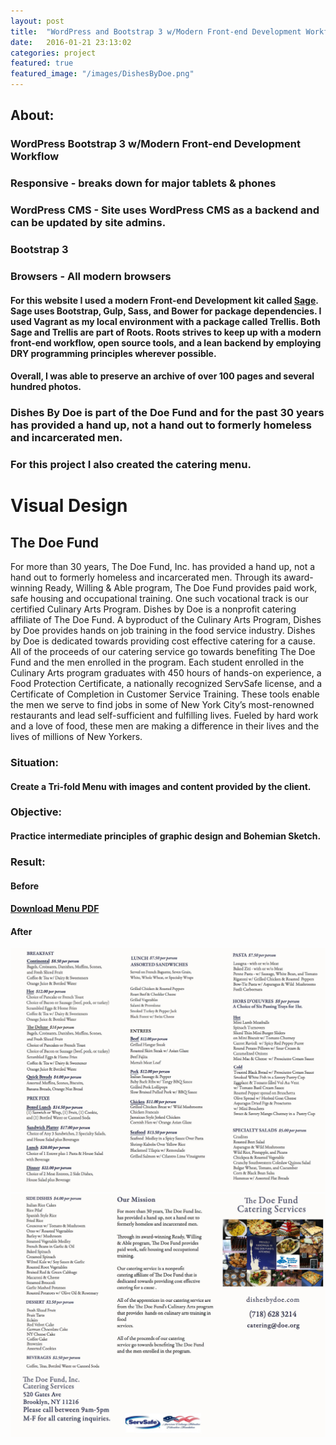 ```yaml
---
layout: post
title:  "WordPress and Bootstrap 3 w/Modern Front-end Development Workflow"
date:   2016-01-21 23:13:02
categories: project
featured: true
featured_image: "/images/DishesByDoe.png"
---
```



## About:

### WordPress Bootstrap 3 w/Modern Front-end Development Workflow

### Responsive - breaks down for major tablets & phones

### WordPress CMS - Site uses WordPress CMS as a backend and can be updated by site admins.

### Bootstrap 3

### Browsers - All modern browsers

#### For this website I used a modern Front-end Development kit called [Sage](https://roots.io/sage/).  Sage uses Bootstrap, Gulp, Sass, and Bower for package dependencies.  I used Vagrant as my local environment with a package called Trellis.  Both Sage and Trellis are part of Roots. Roots strives to keep up with a modern front-end workflow, open source tools, and a lean backend by employing DRY programming principles wherever possible.

#### Overall, I was able to preserve an archive of over 100 pages and several hundred photos. 

### Dishes By Doe is part of the Doe Fund and for the past 30 years has provided a hand up, not a hand out to formerly homeless and incarcerated men.

<!--### [View on Digital Ocean](http://192.241.250.5//)-->

### For this project I also created the catering menu.

# Visual Design

## The Doe Fund

For more than 30 years, The Doe Fund, Inc. has provided a hand up, not a hand out to formerly homeless and incarcerated men. Through its award-winning Ready, Willing & Able program, The Doe Fund provides paid work, safe housing and occupational training. One such vocational track is our certified Culinary Arts Program. Dishes by Doe is a nonprofit catering affiliate of The Doe Fund. A byproduct of the Culinary Arts Program, Dishes by Doe provides hands on job training in the food service industry. Dishes by Doe is dedicated towards providing cost effective catering for a cause. All of the proceeds of our catering service go towards benefiting The Doe Fund and the men enrolled in the program. Each student enrolled in the Culinary Arts program graduates with 450 hours of hands-on experience, a Food Protection Certificate, a nationally recognized ServSafe license, and a Certificate of Completion in Customer Service Training. These tools enable the men  we serve to find jobs in some of New York City’s most-renowned restaurants and lead self-sufficient and fulfilling lives. Fueled by hard work and a love of food, these men are making a difference in their lives and the lives of millions of New Yorkers.

### Situation:

#### Create a Tri-fold Menu with images and content provided by the client.

### Objective:

#### Practice intermediate principles of graphic design and Bohemian Sketch.


### Result:

#### Before

#### <a href="/images/BeforeMenu.pdf">Download Menu PDF</a>

#### After

![Trifold Menu Inside](/images/InsideMenu.jpg)
![Trifold Menu Outside](/images/OutsideMenu.jpg)
